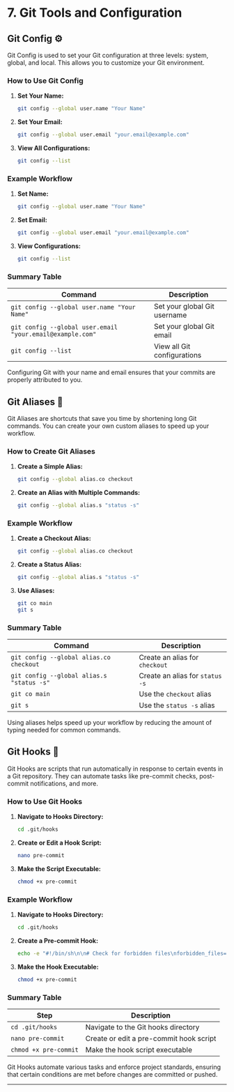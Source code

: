 # 7. Git Tools and Configuration

## Git Config ⚙️

Git Config is used to set your Git configuration at three levels: system, global, and local. This allows you to customize your Git environment.

### How to Use Git Config

1. **Set Your Name:**
   ```sh
   git config --global user.name "Your Name"
   ```

2. **Set Your Email:**
   ```sh
   git config --global user.email "your.email@example.com"
   ```

3. **View All Configurations:**
   ```sh
   git config --list
   ```

### Example Workflow

1. **Set Name:**
   ```sh
   git config --global user.name "Your Name"
   ```

2. **Set Email:**
   ```sh
   git config --global user.email "your.email@example.com"
   ```

3. **View Configurations:**
   ```sh
   git config --list
   ```

### Summary Table

| Command                                   | Description                               |
|-------------------------------------------|-------------------------------------------|
| `git config --global user.name "Your Name"` | Set your global Git username             |
| `git config --global user.email "your.email@example.com"` | Set your global Git email                |
| `git config --list`                       | View all Git configurations               |

Configuring Git with your name and email ensures that your commits are properly attributed to you.

## Git Aliases 🧩

Git Aliases are shortcuts that save you time by shortening long Git commands. You can create your own custom aliases to speed up your workflow.

### How to Create Git Aliases

1. **Create a Simple Alias:**
   ```sh
   git config --global alias.co checkout
   ```

2. **Create an Alias with Multiple Commands:**
   ```sh
   git config --global alias.s "status -s"
   ```

### Example Workflow

1. **Create a Checkout Alias:**
   ```sh
   git config --global alias.co checkout
   ```

2. **Create a Status Alias:**
   ```sh
   git config --global alias.s "status -s"
   ```

3. **Use Aliases:**
   ```sh
   git co main
   git s
   ```

### Summary Table

| Command                                | Description                             |
|----------------------------------------|-----------------------------------------|
| `git config --global alias.co checkout` | Create an alias for `checkout`          |
| `git config --global alias.s "status -s"` | Create an alias for `status -s`         |
| `git co main`                          | Use the `checkout` alias                |
| `git s`                                | Use the `status -s` alias               |

Using aliases helps speed up your workflow by reducing the amount of typing needed for common commands.

## Git Hooks 🔗

Git Hooks are scripts that run automatically in response to certain events in a Git repository. They can automate tasks like pre-commit checks, post-commit notifications, and more.

### How to Use Git Hooks

1. **Navigate to Hooks Directory:**
   ```sh
   cd .git/hooks
   ```

2. **Create or Edit a Hook Script:**
   ```sh
   nano pre-commit
   ```

3. **Make the Script Executable:**
   ```sh
   chmod +x pre-commit
   ```

### Example Workflow

1. **Navigate to Hooks Directory:**
   ```sh
   cd .git/hooks
   ```

2. **Create a Pre-commit Hook:**
   ```sh
   echo -e "#!/bin/sh\n\n# Check for forbidden files\nforbidden_files=(passwords.txt secrets.yml)\n\nfor file in \"\${forbidden_files[@]}\"; do\n  if [ -f \$file ]; then\n    echo \"Error: \$file exists. Remove it before committing.\"\n    exit 1\n  fi\ndone\n" > pre-commit
   ```

3. **Make the Hook Executable:**
   ```sh
   chmod +x pre-commit
   ```

### Summary Table

| Step                                    | Description                             |
|-----------------------------------------|-----------------------------------------|
| `cd .git/hooks`                         | Navigate to the Git hooks directory     |
| `nano pre-commit`                       | Create or edit a pre-commit hook script |
| `chmod +x pre-commit`                   | Make the hook script executable         |

Git Hooks automate various tasks and enforce project standards, ensuring that certain conditions are met before changes are committed or pushed.

---
